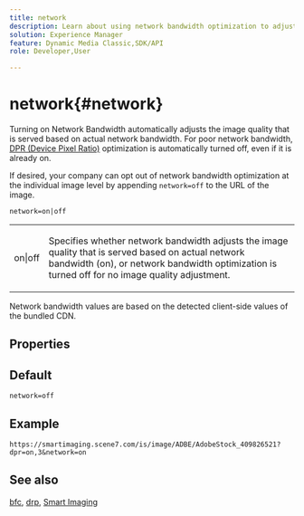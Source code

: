 ```yaml
---
title: network
description: Learn about using network bandwidth optimization to adjust the image quality that is served based on actual network bandwidth.
solution: Experience Manager
feature: Dynamic Media Classic,SDK/API
role: Developer,User

---
```

# network{#network}

Turning on Network Bandwidth automatically adjusts the image quality that is served based on actual network bandwidth. For poor network bandwidth, [DPR (Device Pixel Ratio)](/help/aem-is-ir-api/is-api/http-ref/image-serving-api-ref/c-http-protocol-reference/c-command-reference/r-dpr.md) optimization is automatically turned off, even if it is already on.

If desired, your company can opt out of network bandwidth optimization at the individual image level by appending `network=off` to the URL of the image.

`network=on|off`

<table id="simpletable_2D23B1B282CD4216AB5BE7E7430D1B3F"> 
 <tr class="strow"> 
  <td class="stentry"> <p> <span class="codeph"> on|off </span> </p> </td> 
  <td class="stentry"> <p>Specifies whether network bandwidth adjusts the image quality that is served based on actual network bandwidth (on), or network bandwidth optimization is turned off for no image quality adjustment.</p> </td> 
 </tr> 
</table>

Network bandwidth values are based on the detected client-side values of the bundled CDN.

## Properties



## Default

`network=off`

## Example

`https://smartimaging.scene7.com/is/image/ADBE/AdobeStock_409826521?dpr=on,3&network=on`

## See also

[bfc](help/aem-is-ir-api/is-api/http-ref/image-serving-api-ref/c-http-protocol-reference/c-command-reference/r-bfc.md), [drp](/help/aem-is-ir-api/is-api/http-ref/image-serving-api-ref/c-http-protocol-reference/c-command-reference/r-dpr.md), [Smart Imaging](https://experienceleague.adobe.com/docs/experience-manager-cloud-service/content/assets/dynamicmedia/imaging-faq.html?lang=en)